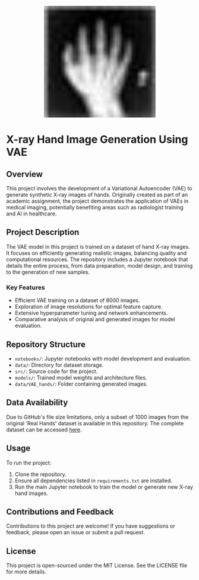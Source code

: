 <p align="center">
  <img src="https://github.com/TehmoorG/Generative-Hand-X-ray/blob/main/data/real_hands/000000.jpeg" alt="VAE X-ray Image" width="300"/>
</p>


# X-ray Hand Image Generation Using VAE

## Overview
This project involves the development of a Variational Autoencoder (VAE) to generate synthetic X-ray images of hands. Originally created as part of an academic assignment, the project demonstrates the application of VAEs in medical imaging, potentially benefiting areas such as radiologist training and AI in healthcare.

## Project Description
The VAE model in this project is trained on a dataset of hand X-ray images. It focuses on efficiently generating realistic images, balancing quality and computational resources. The repository includes a Jupyter notebook that details the entire process, from data preparation, model design, and training to the generation of new samples.

### Key Features
- Efficient VAE training on a dataset of 8000 images.
- Exploration of image resolutions for optimal feature capture.
- Extensive hyperparameter tuning and network enhancements.
- Comparative analysis of original and generated images for model evaluation.

## Repository Structure
- `notebooks/`: Jupyter notebooks with model development and evaluation.
- `data/`: Directory for dataset storage.
- `src/`: Source code for the project.
- `models/`: Trained model weights and architecture files.
- `data/VAE_hands/`: Folder containing generated images.

## Data Availability
Due to GitHub's file size limitations, only a subset of 1000 images from the original 'Real Hands' dataset is available in this repository. The complete dataset can be accessed [here](<https://drive.google.com/drive/folders/1mGS4KTD_bHsfAxhw7ZuuEtkAjFTTqRoi?usp=drive_link>).

## Usage
To run the project:
1. Clone the repository.
2. Ensure all dependencies listed in `requirements.txt` are installed.
3. Run the main Jupyter notebook to train the model or generate new X-ray hand images.

## Contributions and Feedback
Contributions to this project are welcome! If you have suggestions or feedback, please open an issue or submit a pull request.

## License
This project is open-sourced under the MIT License. See the LICENSE file for more details.
